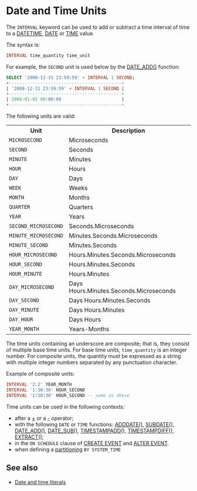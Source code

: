 # Date and Time Units

The `INTERVAL` keyword can be used to add or subtract a time interval of time to a [DATETIME](/columns-storage-engines-and-plugins/data-types/date-and-time-data-types/datetime/), [DATE](/columns-storage-engines-and-plugins/data-types/date-and-time-data-types/date/) or [TIME](/columns-storage-engines-and-plugins/data-types/date-and-time-data-types/time/) value.

The syntax is:

```sql
INTERVAL time_quantity time_unit
```

For example, the `SECOND` unit is used below by the [DATE_ADD()](/built-in-functions/date-time-functions/date_add/) function:

```sql
SELECT '2008-12-31 23:59:59' + INTERVAL 1 SECOND;
+-------------------------------------------+
| '2008-12-31 23:59:59' + INTERVAL 1 SECOND |
+-------------------------------------------+
| 2009-01-01 00:00:00                       |
+-------------------------------------------+
```

The following units are valid:

<table><tbody><tr><th>Unit</th><th>Description</th></tr>
<tr><td><code>MICROSECOND</code></td><td>Microseconds</td></tr>
<tr><td><code>SECOND</code></td><td>Seconds</td></tr>
<tr><td><code>MINUTE</code></td><td>Minutes</td></tr>
<tr><td><code>HOUR</code></td><td>Hours</td></tr>
<tr><td><code>DAY</code></td><td>Days</td></tr>
<tr><td><code>WEEK</code></td><td>Weeks</td></tr>
<tr><td><code>MONTH</code></td><td>Months</td></tr>
<tr><td><code>QUARTER</code></td><td>Quarters</td></tr>
<tr><td><code>YEAR</code></td><td>Years</td></tr>
<tr><td><code>SECOND_MICROSECOND</code></td><td>Seconds.Microseconds</td></tr>
<tr><td><code>MINUTE_MICROSECOND</code></td><td>Minutes.Seconds.Microseconds</td></tr>
<tr><td><code>MINUTE_SECOND</code></td><td>Minutes.Seconds</td></tr>
<tr><td><code>HOUR_MICROSECOND</code></td><td>Hours.Minutes.Seconds.Microseconds</td></tr>
<tr><td><code>HOUR_SECOND</code></td><td>Hours.Minutes.Seconds</td></tr>
<tr><td><code>HOUR_MINUTE</code></td><td>Hours.Minutes</td></tr>
<tr><td><code>DAY_MICROSECOND</code></td><td>Days Hours.Minutes.Seconds.Microseconds</td></tr>
<tr><td><code>DAY_SECOND</code></td><td>Days Hours.Minutes.Seconds</td></tr>
<tr><td><code>DAY_MINUTE</code></td><td>Days Hours.Minutes</td></tr>
<tr><td><code>DAY_HOUR</code></td><td>Days Hours</td></tr>
<tr><td><code>YEAR_MONTH</code></td><td>Years-Months</td></tr>
</tbody></table>

The time units containing an underscore are composite; that is, they consist of multiple base time units. For base time units, `time_quantity` is an integer number. For composite units, the quantity must be expressed as a string with multiple integer numbers separated by any punctuation character.

Example of composite units:

```sql
INTERVAL '2:2' YEAR_MONTH
INTERVAL '1:30:30' HOUR_SECOND
INTERVAL '1!30!30' HOUR_SECOND -- same as above
```

Time units can be used in the following contexts:

- after a [+](/built-in-functions/numeric-functions/addition-operator/) or a [-](/sql-statements-structure/operators/arithmetic-operators/subtraction-operator-/) operator;
- with the following `DATE` or `TIME` functions: [ADDDATE()](/built-in-functions/date-time-functions/adddate/), [SUBDATE()](/built-in-functions/date-time-functions/subdate/), [DATE_ADD()](/built-in-functions/date-time-functions/date_add/), [DATE_SUB()](/built-in-functions/date-time-functions/date_sub/), [TIMESTAMPADD()](/built-in-functions/date-time-functions/timestampadd/), [TIMESTAMPDIFF()](/built-in-functions/date-time-functions/timestampdiff/), [EXTRACT()](/built-in-functions/date-time-functions/extract/);
- in the `ON SCHEDULE` clause of [CREATE EVENT](/sql-statements-structure/sql-statements/data-definition/create/create-event/) and [ALTER EVENT](/programming-customizing-mariadb/triggers-events/event-scheduler/alter-event/).
- when defining a [partitioning](/kb/en/create-table/#partitions) `BY SYSTEM_TIME`

## See also

- [Date and time literals](/sql-statements-structure/sql-language-structure/date-and-time-literals/)
